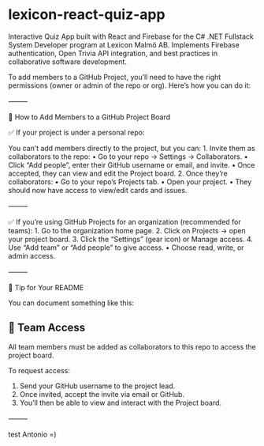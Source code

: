# lexicon-react-quiz-app

Interactive Quiz App built with React and Firebase for the C# .NET Fullstack System Developer program at Lexicon Malmö AB. Implements Firebase authentication, Open Trivia API integration, and best practices in collaborative software development.

To add members to a GitHub Project, you’ll need to have the right permissions (owner or admin of the repo or org). Here’s how you can do it:

⸻

🚀 How to Add Members to a GitHub Project Board

✅ If your project is under a personal repo:

You can’t add members directly to the project, but you can: 1. Invite them as collaborators to the repo:
• Go to your repo → Settings → Collaborators.
• Click “Add people”, enter their GitHub username or email, and invite.
• Once accepted, they can view and edit the Project board. 2. Once they’re collaborators:
• Go to your repo’s Projects tab.
• Open your project.
• They should now have access to view/edit cards and issues.

⸻

✅ If you’re using GitHub Projects for an organization (recommended for teams): 1. Go to the organization home page. 2. Click on Projects → open your project board. 3. Click the “Settings” (gear icon) or Manage access. 4. Use “Add team” or “Add people” to give access.
• Choose read, write, or admin access.

⸻

📝 Tip for Your README

You can document something like this:

## 👥 Team Access

All team members must be added as collaborators to this repo to access the project board.

To request access:

1. Send your GitHub username to the project lead.
2. Once invited, accept the invite via email or GitHub.
3. You’ll then be able to view and interact with the Project board.

⸻

test Antonio =)
